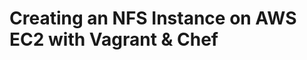 Creating an NFS Instance on AWS EC2 with Vagrant &amp; Chef
===========================================================


